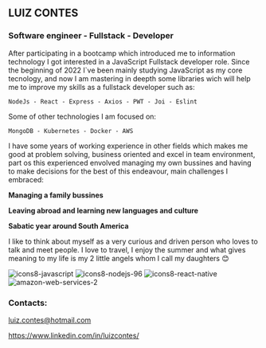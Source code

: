 ## LUIZ CONTES
### Software engineer - Fullstack - Developer

After participating in a bootcamp which introduced me to information technology I got interested in a JavaScript Fullstack developer role. Since the beginning of 2022 I`ve been mainly studying JavaScript as my core tecnology, and now I am mastering in deepth some libraries wich will help me to improve my skills as a fullstack developer such as:

`NodeJs - React - Express - Axios - PWT - Joi - Eslint`

Some of other technologies I am focused on:

`MongoDB - Kubernetes - Docker - AWS`

I have some years of working experience in other fields which makes me good at problem solving, business oriented and excel in team environment, part os this experienced envolved managing my own bussines and having to make decisions for the best of this endeavour, main challenges I embraced:

**Managing a family bussines**

**Leaving abroad and learning new languages and culture**

**Sabatic year around South America**

I like to think about myself as a very curious and driven person who loves to talk and meet people. I love to travel, I enjoy the summer and what gives meaning to my life is my 2 little angels whom I call my daughters 😊

![icons8-javascript](https://user-images.githubusercontent.com/70711596/180108380-ba286d79-d8df-453f-a860-db917e9207b0.svg)
![icons8-nodejs-96](https://user-images.githubusercontent.com/70711596/180108774-72f5539a-2720-4ca2-b9a8-4ae091f8e283.svg)
![icons8-react-native](https://user-images.githubusercontent.com/70711596/180109777-8a051cf2-3a22-4430-97c6-e34148261c63.svg)
![amazon-web-services-2](https://user-images.githubusercontent.com/70711596/180261546-f33170ab-20cd-42e6-92b3-ab5cf695cc80.svg)


### Contacts:

luiz.contes@hotmail.com

https://www.linkedin.com/in/luizcontes/

<!--
**Luizcontes/luizcontes** is a ✨ _special_ ✨ repository because its `README.md` (this file) appears on your GitHub profile.

Here are some ideas to get you started:

👋

- 🔭 I’m currently working on ...
- 🌱 I’m currently learning ...
- 👯 I’m looking to collaborate on ...
- 🤔 I’m looking for help with ...
- 💬 Ask me about ...
- 📫 How to reach me: ...
- 😄 Pronouns: ...
- ⚡ Fun fact: ...
-->
